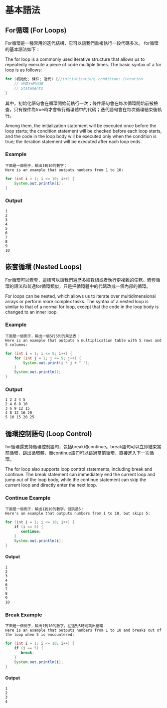 # 基本語法
## For循環 (For Loops)
For循環是一種常用的迭代結構，它可以讓我們重複執行一段代碼多次。 for循環的基本語法如下：

The for loop is a commonly used iterative structure that allows us to repeatedly execute a piece of code multiple times. The basic syntax of a for loop is as follows:
```Java
for (初始化; 條件; 迭代) {//initialization; condition; iteration
    // 待執行的代碼
    // Statements
}
```
其中，初始化語句會在循環開始前執行一次；條件語句會在每次循環開始前被檢查，只有條件為true時才會執行循環體中的代碼；迭代語句會在每次循環結束後執行。

Among them, the initialization statement will be executed once before the loop starts; the condition statement will be checked before each loop starts, and the code in the loop body will be executed only when the condition is true; the iteration statement will be executed after each loop ends.
### Example
    下面是一個例子，輸出1到10的數字：
    Here is an example that outputs numbers from 1 to 10:
```Java
for (int i = 1; i <= 10; i++) {
    System.out.println(i);
}
```
### Output
    1
    2
    3
    4
    5
    6
    7
    8
    9
    10
## 嵌套循環 (Nested Loops)
For循環可以嵌套，這樣可以讓我們遍歷多維數組或者執行更複雜的任務。嵌套循環的語法和普通for循環類似，只是把循環體中的代碼改成一個內部的循環。

For loops can be nested, which allows us to iterate over multidimensional arrays or perform more complex tasks. The syntax of a nested loop is similar to that of a normal for loop, except that the code in the loop body is changed to an inner loop.
### Example
    下面是一個例子，輸出一個5行5列的乘法表：
    Here is an example that outputs a multiplication table with 5 rows and 5 columns:
```Java
for (int i = 1; i <= 5; i++) {
    for (int j = 1; j <= 5; j++) {
        System.out.print(i * j + " ");
    }
    System.out.println();
}
```
### Output
    1 2 3 4 5 
    2 4 6 8 10 
    3 6 9 12 15 
    4 8 12 16 20 
    5 10 15 20 25 
## 循環控制語句 (Loop Control)
for循環還支持循環控制語句，包括break和continue。break語句可以立即結束當前循環，跳出循環體，而continue語句可以跳過當前循環，直接進入下一次循環。

The for loop also supports loop control statements, including break and continue. The break statement can immediately end the current loop and jump out of the loop body, while the continue statement can skip the current loop and directly enter the next loop.
### Continue Example
    下面是一個例子，輸出1到10的數字，但跳過5：
    Here's an example that outputs numbers from 1 to 10, but skips 5:
```java
for (int i = 1; i <= 10; i++) {
    if (i == 5) {
       continue;
    }
    System.out.println(i);
}
```
#### Output
    1
    2
    3
    4
    6
    7
    8
    9
    10
### Break Example
    下面是一個例子，輸出1到10的數字，在遇到5時則跳出循環：
    Here is an example that outputs numbers from 1 to 10 and breaks out of the loop when 5 is encountered:
```java
for (int i = 1; i <= 10; i++) {
    if (i == 5) {
       break;
    }
    System.out.println(i);
}
```
#### Output
    1
    2
    3
    4
